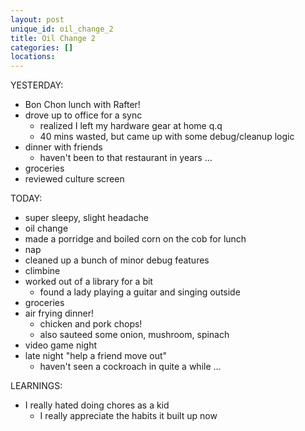 ```yaml
---
layout: post
unique_id: oil_change_2
title: Oil Change 2
categories: []
locations: 
---
```


YESTERDAY:
* Bon Chon lunch with Rafter!
* drove up to office for a sync
  * realized I left my hardware gear at home q.q
  * 40 mins wasted, but came up with some debug/cleanup logic
* dinner with friends
  * haven't been to that restaurant in years ...
* groceries
* reviewed culture screen

TODAY:
* super sleepy, slight headache
* oil change
* made a porridge and boiled corn on the cob for lunch
* nap
* cleaned up a bunch of minor debug features
* climbine
* worked out of a library for a bit
  * found a lady playing a guitar and singing outside
* groceries
* air frying dinner!
  * chicken and pork chops!
  * also sauteed some onion, mushroom, spinach
* video game night
* late night "help a friend move out"
  * haven't seen a cockroach in quite a while ...

LEARNINGS:
* I really hated doing chores as a kid
  * I really appreciate the habits it built up now
